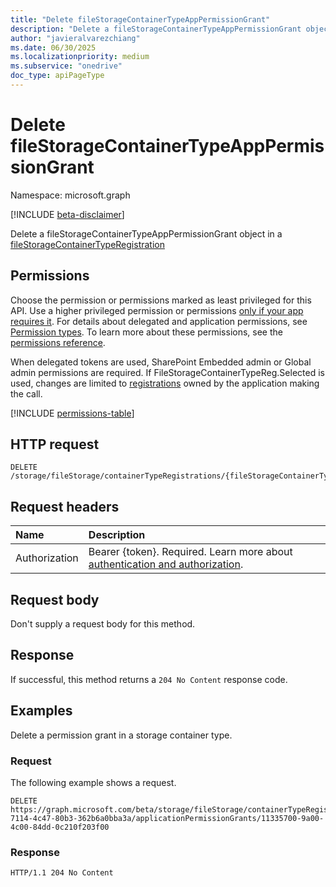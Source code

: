 ```yaml
---
title: "Delete fileStorageContainerTypeAppPermissionGrant"
description: "Delete a fileStorageContainerTypeAppPermissionGrant object."
author: "javieralvarezchiang"
ms.date: 06/30/2025
ms.localizationpriority: medium
ms.subservice: "onedrive"
doc_type: apiPageType
---
```


# Delete fileStorageContainerTypeAppPermissionGrant

Namespace: microsoft.graph

[!INCLUDE [beta-disclaimer](../../includes/beta-disclaimer.md)]

Delete a fileStorageContainerTypeAppPermissionGrant object in a [fileStorageContainerTypeRegistration](../resources/fileStorageContainerTypeRegistration.md)


## Permissions

Choose the permission or permissions marked as least privileged for this API. Use a higher privileged permission or permissions [only if your app requires it](/graph/permissions-overview#best-practices-for-using-microsoft-graph-permissions). For details about delegated and application permissions, see [Permission types](/graph/permissions-overview#permission-types). To learn more about these permissions, see the [permissions reference](/graph/permissions-reference).

When delegated tokens are used, SharePoint Embedded admin or Global admin permissions are required.
If FileStorageContainerTypeReg.Selected is used, changes are limited to [registrations](../resources/filestoragecontainertyperegistration.md) owned by the application
making the call.

<!-- {
  "blockType": "permissions",
  "name": "filestoragecontainertyperegistration-delete-applicationpermissiongrants-permissions"
}
-->
[!INCLUDE [permissions-table](../includes/permissions/filestoragecontainertyperegistration-delete-applicationpermissiongrants-permissions.md)]

## HTTP request

<!-- {
  "blockType": "ignored"
}
-->
``` http
DELETE /storage/fileStorage/containerTypeRegistrations/{fileStorageContainerTypeRegistrationId}/applicationPermissionGrants/{appId}
```

## Request headers

|Name|Description|
|:---|:---|
|Authorization|Bearer {token}. Required. Learn more about [authentication and authorization](/graph/auth/auth-concepts).|

## Request body

Don't supply a request body for this method.

## Response

If successful, this method returns a `204 No Content` response code.

## Examples

Delete a permission grant in a storage container type.

### Request

The following example shows a request.
<!-- {
  "blockType": "request",
  "name": "delete_filestoragecontainertypeapppermissiongrant"
}
-->
``` http
DELETE https://graph.microsoft.com/beta/storage/fileStorage/containerTypeRegistrations/21b52d99-7114-4c47-80b3-362b6a0bba3a/applicationPermissionGrants/11335700-9a00-4c00-84dd-0c210f203f00
```

### Response

<!-- {
  "blockType": "response",
  "truncated": true
}
-->
``` http
HTTP/1.1 204 No Content
```

